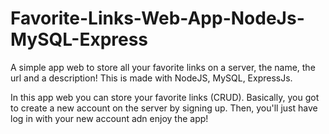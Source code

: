 # Favorite-Links-Web-App-NodeJs-MySQL-Express

A simple app web to store all your favorite links on a server, the name, the url and a description! This is made with NodeJS, MySQL, ExpressJs.

In this app web you can store your favorite links (CRUD). Basically, you got to create a new account on the server by signing up. Then, you'll just have log in with your new account adn enjoy the app!
